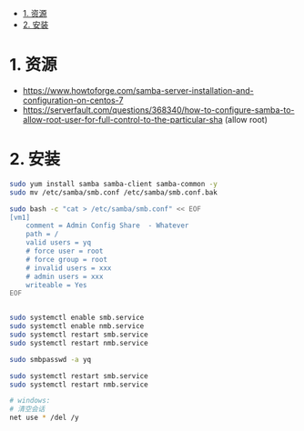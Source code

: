 


<!-- TOC -->

- [1. 资源](#1-资源)
- [2. 安装](#2-安装)

<!-- /TOC -->

<a id="markdown-1-资源" name="1-资源"></a>
# 1. 资源
* https://www.howtoforge.com/samba-server-installation-and-configuration-on-centos-7
* https://serverfault.com/questions/368340/how-to-configure-samba-to-allow-root-user-for-full-control-to-the-particular-sha (allow root)

<a id="markdown-2-安装" name="2-安装"></a>
# 2. 安装

```bash
sudo yum install samba samba-client samba-common -y
sudo mv /etc/samba/smb.conf /etc/samba/smb.conf.bak

sudo bash -c "cat > /etc/samba/smb.conf" << EOF
[vm1]
    comment = Admin Config Share  - Whatever
    path = /
    valid users = yq
    # force user = root
    # force group = root
    # invalid users = xxx
    # admin users = xxx
    writeable = Yes
EOF


sudo systemctl enable smb.service
sudo systemctl enable nmb.service
sudo systemctl restart smb.service
sudo systemctl restart nmb.service

sudo smbpasswd -a yq

sudo systemctl restart smb.service
sudo systemctl restart nmb.service

# windows:
# 清空会话
net use * /del /y
```
